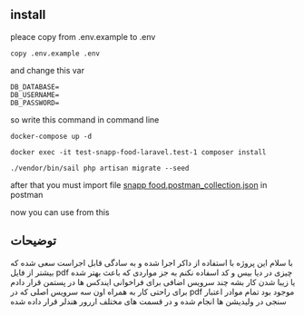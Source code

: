 ## install
pleace copy from .env.example to .env
```
copy .env.example .env
```
and change this var
```
DB_DATABASE=
DB_USERNAME=
DB_PASSWORD=
```
so write this command in command line
```
docker-compose up -d

docker exec -it test-snapp-food-laravel.test-1 composer install

./vendor/bin/sail php artisan migrate --seed
```
after that you must import file [snapp food.postman_collection.json](snapp%20food.postman_collection.json) in postman

now you can use from this



## توضیحات

با سلام این پروژه با استفاده از داکر اجرا شده و به سادگی قابل اجراست سعی شده که بیشتر از فایل pdf چیزی در دیا بیس و کد اسفاده نکنم به جز مواردی که باعث بهتر شده یا زیبا شدن کار بشه چند سرویس اضافی برای فراخوانی ایندکس ها در پستمن قرار دادم برای راحتی کار به همراه اون سه سرویس اصلی که در pdf موجود بود تمام موادر اعتبار سنجی در ولیدیشن ها انجام شده و در قسمت های مختلف اررور هندلر قرار داده شده 
